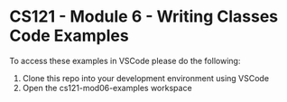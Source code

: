 # CS121 - Module 6 - Writing Classes Code Examples
To access these examples in VSCode please do the following:  
1. Clone this repo into your development environment using VSCode
2. Open the cs121-mod06-examples workspace

